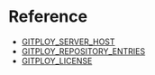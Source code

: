 # Reference

* [GITPLOY_SERVER_HOST](./GITPLOY_SERVER_HOST.md)
* [GITPLOY_REPOSITORY_ENTRIES](./GITPLOY_REPOSITORY_ENTRIES.md)
* [GITPLOY_LICENSE](./GITPLOY_LICENSE.md)